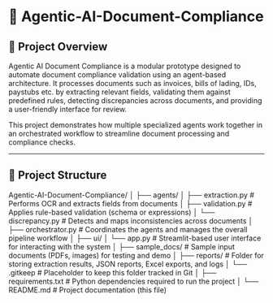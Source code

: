 # 📄 Agentic-AI-Document-Compliance

## 📌 Project Overview

Agentic AI Document Compliance is a modular prototype designed to automate document compliance validation using an agent-based architecture. It processes documents such as invoices, bills of lading, IDs, paystubs etc. by extracting relevant fields, validating them against predefined rules, detecting discrepancies across documents, and providing a user-friendly interface for review.

This project demonstrates how multiple specialized agents work together in an orchestrated workflow to streamline document processing and compliance checks.

---

## 📁 Project Structure

Agentic-AI-Document-Compliance/
│
├── agents/
│   ├── extraction.py         # Performs OCR and extracts fields from documents
│   ├── validation.py         # Applies rule-based validation (schema or expressions)
│   └── discrepancy.py        # Detects and maps inconsistencies across documents
│
├── orchestrator.py           # Coordinates the agents and manages the overall pipeline workflow
│
├── ui/
│   └── app.py                # Streamlit-based user interface for interacting with the system
│
├── sample_docs/              # Sample input documents (PDFs, images) for testing and demo
│
├── reports/                  # Folder for storing extraction results, JSON reports, Excel exports, and logs
│   └── .gitkeep              # Placeholder to keep this folder tracked in Git
│
├── requirements.txt          # Python dependencies required to run the project
│
└── README.md                 # Project documentation (this file)


